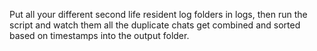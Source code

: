 Put all your different second life resident log folders in logs, then run the script and watch them all the duplicate chats get combined and sorted based on timestamps into the output folder.
